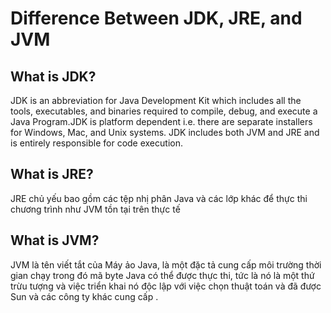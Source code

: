 # Difference Between JDK, JRE, and JVM

## What is JDK?

JDK is an abbreviation for Java Development Kit which includes all the tools, executables, and binaries required to compile, debug, and execute a Java Program.JDK is platform dependent i.e. there are separate installers for Windows, Mac, and Unix systems. JDK includes both JVM and JRE and is entirely responsible for code execution.


## What is JRE?

JRE chủ yếu bao gồm các tệp nhị phân Java và các lớp khác để thực thi chương trình như JVM tồn tại trên thực tế

## What is JVM?

JVM là tên viết tắt của Máy ảo Java, là một đặc tả cung cấp môi trường thời gian chạy trong đó mã byte Java có thể được thực thi, tức là nó là một thứ trừu tượng và việc triển khai nó độc lập với việc chọn thuật toán và đã được Sun và các công ty khác cung cấp .
